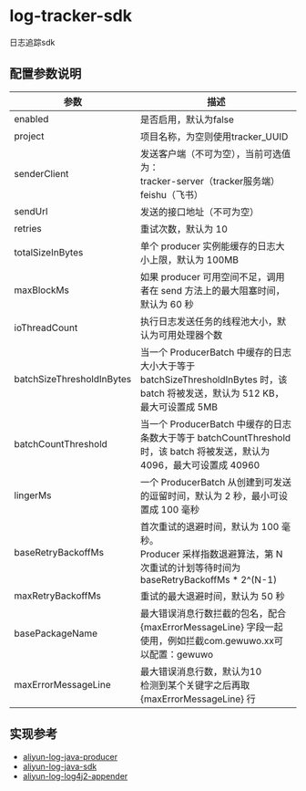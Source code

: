 # log-tracker-sdk
日志追踪sdk


## 配置参数说明

| 参数 | 描述 |
|---|---|
| enabled | 是否启用，默认为false |
| project | 项目名称，为空则使用tracker_UUID |
| senderClient | 发送客户端（不可为空），当前可选值为：<br/>tracker-server（tracker服务端）feishu（飞书） |
| sendUrl | 发送的接口地址（不可为空） |
| retries | 重试次数，默认为 10  |
| totalSizeInBytes | 单个 producer 实例能缓存的日志大小上限，默认为 100MB |
| maxBlockMs | 如果 producer 可用空间不足，调用者在 send 方法上的最大阻塞时间，默认为 60 秒 |
| ioThreadCount | 执行日志发送任务的线程池大小，默认为可用处理器个数 |
| batchSizeThresholdInBytes | 当一个 ProducerBatch 中缓存的日志大小大于等于 batchSizeThresholdInBytes 时，该 batch 将被发送，默认为 512 KB，最大可设置成 5MB |
| batchCountThreshold | 当一个 ProducerBatch 中缓存的日志条数大于等于 batchCountThreshold 时，该 batch 将被发送，默认为 4096，最大可设置成 40960 |
| lingerMs | 一个 ProducerBatch 从创建到可发送的逗留时间，默认为 2 秒，最小可设置成 100 毫秒 |
| baseRetryBackoffMs | 首次重试的退避时间，默认为 100 毫秒。<br/>Producer 采样指数退避算法，第 N 次重试的计划等待时间为 baseRetryBackoffMs * 2^(N-1) |
| maxRetryBackoffMs | 重试的最大退避时间，默认为 50 秒 |
| basePackageName | 最大错误消息行数拦截的包名，配合 {maxErrorMessageLine} 字段一起使用，例如拦截com.gewuwo.xx可以配置：gewuwo |
| maxErrorMessageLine | 最大错误消息行数，默认为10<br/>检测到某个关键字之后再取 {maxErrorMessageLine} 行 |




## 实现参考
* [aliyun-log-java-producer](https://github.com/aliyun/aliyun-log-java-producer)
* [aliyun-log-java-sdk](https://github.com/aliyun/aliyun-log-java-sdk)
* [aliyun-log-log4j2-appender](https://github.com/aliyun/aliyun-log-log4j2-appender)